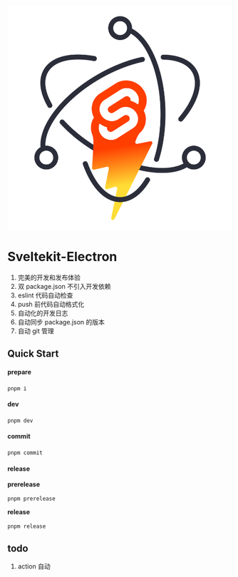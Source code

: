 <p align="center">
  <img src="static/sveltekit-electron.svg" />
</p>

# Sveltekit-Electron

1. 完美的开发和发布体验
2. 双 package.json 不引入开发依赖
3. eslint 代码自动检查
4. push 前代码自动格式化
5. 自动化的开发日志
6. 自动同步 package.json 的版本
7. 自动 git 管理

## Quick Start

#### prepare

`pnpm i`

#### dev

`pnpm dev`

#### commit

`pnpm commit`

#### release

**prerelease**

`pnpm prerelease`

**release**

`pnpm release`

## todo

1. action 自动
